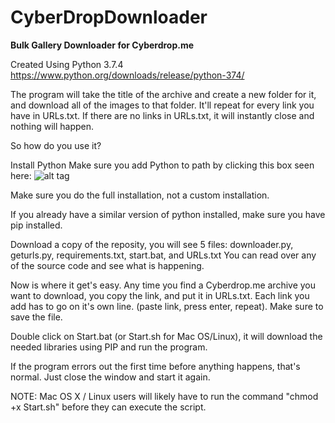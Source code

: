 # CyberDropDownloader
**Bulk Gallery Downloader for Cyberdrop.me**

Created Using Python 3.7.4
https://www.python.org/downloads/release/python-374/

The program will take the title of the archive and create a new folder for it, and download all of the images to that folder. It'll repeat for every link you have in URLs.txt.
If there are no links in URLs.txt, it will instantly close and nothing will happen.



So how do you use it?

Install Python
Make sure you add Python to path by clicking this box seen here: ![alt tag](https://datatofish.com/wp-content/uploads/2018/10/0001_add_Python_to_Path.png)

Make sure you do the full installation, not a custom installation.

If you already have a similar version of python installed, make sure you have pip installed.

Download a copy of the reposity, you will see 5 files: downloader.py, geturls.py, requirements.txt, start.bat, and URLs.txt
You can read over any of the source code and see what is happening.

Now is where it get's easy. Any time you find a Cyberdrop.me archive you want to download, you copy the link, and put it in URLs.txt. 
Each link you add has to go on it's own line. (paste link, press enter, repeat). Make sure to save the file.

Double click on Start.bat (or Start.sh for Mac OS/Linux), it will download the needed libraries using PIP and run the program.

If the program errors out the first time before anything happens, that's normal. Just close the window and start it again.


NOTE: Mac OS X / Linux users will likely have to run the command "chmod +x Start.sh" before they can execute the script.
